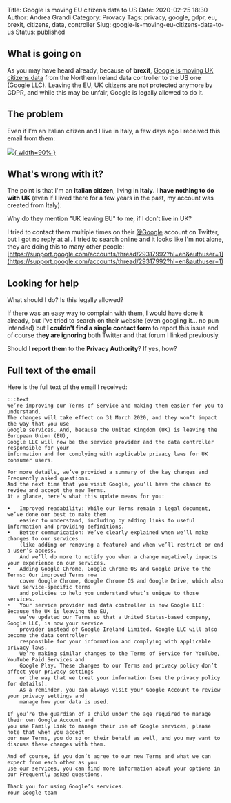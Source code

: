 Title: Google is moving EU citizens data to US
Date: 2020-02-25 18:30
Author: Andrea Grandi
Category: Provacy
Tags: privacy, google, gdpr, eu, brexit, citizens, data, controller
Slug: google-is-moving-eu-citizens-data-to-us
Status: published

## What is going on

As you may have heard already, because of **brexit**, [Google is moving UK citizens data](https://www.independent.co.uk/life-style/gadgets-and-tech/news/google-uk-us-data-brexit-gdpr-trump-protection-information-a9348191.html) from the Northern Ireland data controller to the US one (Google LLC).
Leaving the EU, UK citizens are not protected anymore by GDPR, and while this may be unfair, Google is legally allowed to do it.

## The problem

Even if I'm an Italian citizen and I live in Italy, a few days ago I received this email from them:

[![]({static}/images/2020/02/google-data-controller-email.png){ width=90% }]({static}/images/2020/02/google-data-controller-email.png)

## What's wrong with it?

The point is that I'm an **Italian citizen**, living in **Italy**. 
I **have nothing to do with UK** (even if I lived there for a few years in the past, my account was created from Italy).

Why do they mention "UK leaving EU" to me, if I don't live in UK?

I tried to contact them multiple times on their [@Google](https://twitter.com/Google) account on Twitter, but I got no reply at all. I tried to search online and it looks like I'm not alone, they are doing this to many other people: [https://support.google.com/accounts/thread/29317992?hl=en&authuser=1](https://support.google.com/accounts/thread/29317992?hl=en&authuser=1)

## Looking for help

What should I do? Is this legally allowed?

If there was an easy way to complain with them, I would have done it already, but I've tried to search on their website 
(even googling it... no pun intended) but **I couldn't find a single contact form** to report this issue and of course **they are ignoring** both Twitter and that forum I linked previously.

Should I **report them** to the **Privacy Authority**? If yes, how?

## Full text of the email

Here is the full text of the email I received:

    :::text
    We’re improving our Terms of Service and making them easier for you to understand. 
    The changes will take effect on 31 March 2020, and they won’t impact the way that you use 
    Google services. And, because the United Kingdom (UK) is leaving the European Union (EU), 
    Google LLC will now be the service provider and the data controller responsible for your 
    information and for complying with applicable privacy laws for UK consumer users.

    For more details, we’ve provided a summary of the key changes and Frequently asked questions. 
    And the next time that you visit Google, you’ll have the chance to review and accept the new Terms. 
    At a glance, here’s what this update means for you:

    • 	Improved readability: While our Terms remain a legal document, we’ve done our best to make them 
        easier to understand, including by adding links to useful information and providing definitions.
    • 	Better communication: We’ve clearly explained when we’ll make changes to our services 
        (like adding or removing a feature) and when we’ll restrict or end a user’s access. 
        And we’ll do more to notify you when a change negatively impacts your experience on our services.
    • 	Adding Google Chrome, Google Chrome OS and Google Drive to the Terms: Our improved Terms now 
        cover Google Chrome, Google Chrome OS and Google Drive, which also have service-specific terms 
        and policies to help you understand what’s unique to those services.
    • 	Your service provider and data controller is now Google LLC: Because the UK is leaving the EU, 
        we’ve updated our Terms so that a United States-based company, Google LLC, is now your service 
        provider instead of Google Ireland Limited. Google LLC will also become the data controller 
        responsible for your information and complying with applicable privacy laws. 
        We’re making similar changes to the Terms of Service for YouTube, YouTube Paid Services and 
        Google Play. These changes to our Terms and privacy policy don’t affect your privacy settings 
        or the way that we treat your information (see the privacy policy for details). 
        As a reminder, you can always visit your Google Account to review your privacy settings and 
        manage how your data is used.
    
    If you’re the guardian of a child under the age required to manage their own Google Account and 
    you use Family Link to manage their use of Google services, please note that when you accept 
    our new Terms, you do so on their behalf as well, and you may want to discuss these changes with them.
    
    And of course, if you don’t agree to our new Terms and what we can expect from each other as you 
    use our services, you can find more information about your options in our Frequently asked questions.
    
    Thank you for using Google’s services.
    Your Google team
